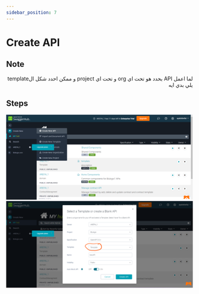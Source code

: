 ```yaml
---
sidebar_position: 7
---
```


# Create API

## Note 

<p dir="rtl">
لما اعمل API بحدد هو تحت اي org  و تحت اي project
و ممكن احدد شكل الtemplate يلي بدي ايه
</p>

## Steps
![step_1](img1.png)
![step_2](img2.png)
